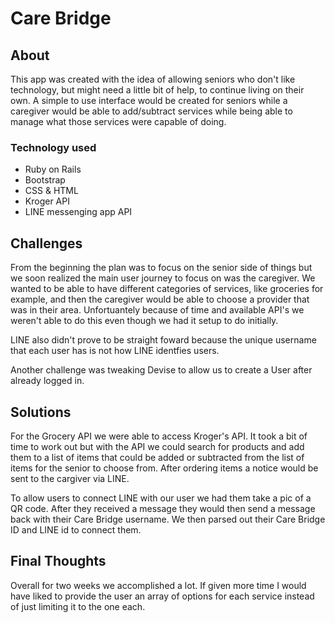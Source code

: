 # Care Bridge

## About
This app was created with the idea of allowing seniors who don't like technology, but might need a little bit of help, to continue living on their own.  A simple to use interface would be created for seniors while a caregiver would be able to add/subtract services while being able to manage what those services were capable of doing.

### Technology used
* Ruby on Rails
* Bootstrap
* CSS & HTML
* Kroger API
* LINE messenging app API

## Challenges
From the beginning the plan was to focus on the senior side of things but we soon realized the main user journey to focus on was the caregiver.  We wanted to be able to have different categories of services, like groceries for example, and then the caregiver would be able to choose a provider that was in their area.  Unfortuantely because of time and available API's we weren't able to do this even though we had it setup to do initially.

LINE also didn't prove to be straight foward because the unique username that each user has is not how LINE identfies users.

Another challenge was tweaking Devise to allow us to create a User after already logged in.

## Solutions
For the Grocery API we were able to access Kroger's API.  It took a bit of time to work out but with the API we could search for products and add them to a list of items that could be added or subtracted from the list of items for the senior to choose from.  After ordering items a notice would be sent to the cargiver via LINE.

To allow users to connect LINE with our user we had them take a pic of a QR code.  After they received a message they would then send a message back with their Care Bridge username.  We then parsed out their Care Bridge ID and LINE id to connect them.  

## Final Thoughts
Overall for two weeks we accomplished a lot.  If given more time I would have liked to provide the user an array of options for each service instead of just limiting it to the one each.
